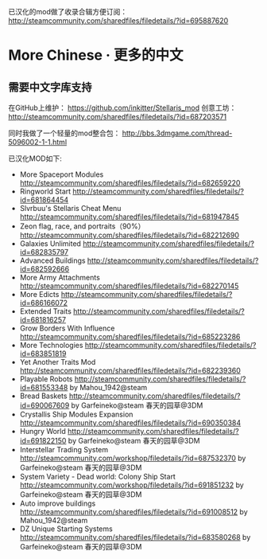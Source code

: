 已汉化的mod做了收录合辑方便订阅： http://steamcommunity.com/sharedfiles/filedetails/?id=695887620 

# More Chinese · 更多的中文
## 需要中文字库支持

在GitHub上维护： https://github.com/inkitter/Stellaris_mod
创意工坊： http://steamcommunity.com/sharedfiles/filedetails/?id=687203571

同时我做了一个轻量的mod整合包： http://bbs.3dmgame.com/thread-5096002-1-1.html

已汉化MOD如下:
 * More Spaceport Modules http://steamcommunity.com/sharedfiles/filedetails/?id=682659220
 * Ringworld Start http://steamcommunity.com/sharedfiles/filedetails/?id=681864454
 * Slvrbuu's Stellaris Cheat Menu http://steamcommunity.com/sharedfiles/filedetails/?id=681947845
 * Zeon flag, race, and portraits（90%） http://steamcommunity.com/sharedfiles/filedetails/?id=682212690
 * Galaxies Unlimited http://steamcommunity.com/sharedfiles/filedetails/?id=682835797
 * Advanced Buildings http://steamcommunity.com/sharedfiles/filedetails/?id=682592666
 * More Army Attachments http://steamcommunity.com/sharedfiles/filedetails/?id=682270145
 * More Edicts http://steamcommunity.com/sharedfiles/filedetails/?id=686166072
 * Extended Traits http://steamcommunity.com/sharedfiles/filedetails/?id=681816257
 * Grow Borders With Influence http://steamcommunity.com/sharedfiles/filedetails/?id=685223286
 * More Technologies http://steamcommunity.com/sharedfiles/filedetails/?id=683851819
 * Yet Another Traits Mod http://steamcommunity.com/sharedfiles/filedetails/?id=682239360
 * Playable Robots http://steamcommunity.com/sharedfiles/filedetails/?id=681553348 by Mahou_1942@steam
 * Bread Baskets http://steamcommunity.com/sharedfiles/filedetails/?id=690067609 by Garfeineko@steam 春天的园草@3DM
 * Crystallis Ship Modules Expansion http://steamcommunity.com/sharedfiles/filedetails/?id=690350384
 * Hungry World http://steamcommunity.com/sharedfiles/filedetails/?id=691822150 by Garfeineko@steam 春天的园草@3DM
 * Interstellar Trading System http://steamcommunity.com/workshop/filedetails/?id=687532370 by Garfeineko@steam 春天的园草@3DM
 * System Variety - Dead world: Colony Ship Start http://steamcommunity.com/workshop/filedetails/?id=691851232 by Garfeineko@steam 春天的园草@3DM
 * Auto improve buildings http://steamcommunity.com/sharedfiles/filedetails/?id=691008512 by Mahou_1942@steam
 * DZ Unique Starting Systems http://steamcommunity.com/sharedfiles/filedetails/?id=683580268 by Garfeineko@steam 春天的园草@3DM